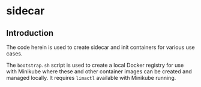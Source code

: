 # sidecar

## Introduction
The code herein is used to create sidecar and init containers for various use
cases. 

The `bootstrap.sh` script is used to create a local Docker registry
for use with Minikube where these and other container images can be created
and managed locally. It requires `limactl` available with Minikube running.